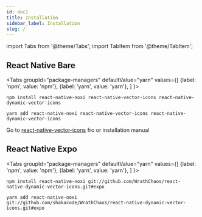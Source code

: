 ```yaml
---
id: doc1
title: Installation
sidebar_label: Installation
slug: /
---
```

import Tabs from '@theme/Tabs';
import TabItem from '@theme/TabItem';

## React Native Bare 

<Tabs
  groupId="package-managers"
  defaultValue="yarn"
  values={[
    {label: 'npm', value: 'npm'},
    {label: 'yarn', value: 'yarn'},
  ]
}>
<TabItem value="npm">

```shell
npm install react-native-noxi react-native-vector-icons react-native-dynamic-vector-icons
```

</TabItem>
<TabItem value="yarn">

```shell
yarn add react-native-noxi react-native-vector-icons react-native-dynamic-vector-icons
```

</TabItem>
</Tabs>

Go to [react-native-vector-icons](https://github.com/oblador/react-native-vector-icons) fro or installation manual 


## React Native Expo 


<Tabs
  groupId="package-managers"
  defaultValue="yarn"
  values={[
    {label: 'npm', value: 'npm'},
    {label: 'yarn', value: 'yarn'},
  ]
}>
<TabItem value="npm">

```shell
npm install react-native-noxi git://github.com/WrathChaos/react-native-dynamic-vector-icons.git#expo
```

</TabItem>
<TabItem value="yarn">

```shell
yarn add react-native-noxi git://github.com/shakacode/WrathChaos/react-native-dynamic-vector-icons.git#expo
```

</TabItem>
</Tabs>